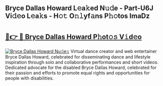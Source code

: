 ## Bryce Dallas Howard L𝚎a𝚔ed N𝚞𝚍e - Part-U6J Vi𝚍𝚎o L𝚎a𝚔s - H𝚘𝚝 O𝚗𝚕yf𝚊ns P𝚑𝚘tos ImaDz

# <h2><a href="http://kfcvbq1.oniu.top/?m=Bryce+Dallas+Howard">🔗👉 🔴 Bryce Dallas Howard P𝚑ot𝚘𝚜 V𝚒d𝚎o</a></h2>

[![Bryce Dallas Howard Nu𝚍e𝚜](https://i.imgur.com/0qMVB7G.gif)](http://kfcvbq1.oniu.top/?m=Bryce+Dallas+Howard)
Virtual dance creator and web entertainer Bryce Dallas Howard, celebrated for disseminating dance and lifestyle inspiration through solo and collaborative performances and short videos. Dedicated advocate for the disabled Bryce Dallas Howard, celebrated for their passion and efforts to promote equal rights and opportunities for people with disabilities.  

